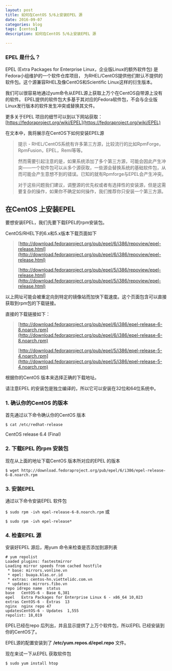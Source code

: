 ```yaml
---
layout: post
title: 如何在CentOS 5/6上安装EPEL 源
date: 2016-09-07
categories: blog
tags: [centos]
description: 如何在CentOS 5/6上安装EPEL 源

---
```


### EPEL 是什么？

EPEL (Extra Packages for Enterprise Linux，企业版Linux的额外软件包) 是Fedora小组维护的一个软件仓库项目，
为RHEL/CentOS提供他们默认不提供的软件包。这个源兼容RHEL及像CentOS和Scientific Linux这样的衍生版本。


我们可以很容易地通过yum命令从EPEL源上获取上万个在CentOS自带源上没有的软件。
EPEL提供的软件包大多基于其对应的Fedora软件包，不会与企业版Linux发行版本的软件发生冲突或替换其文件。

更多关于EPEL 项目的细节可以到以下网站获取：[https://fedoraproject.org/wiki/EPEL](https://fedoraproject.org/wiki/EPEL)

在文本中，我将展示在CentOS下如何安装EPEL源

> 提示 - RHEL/CentOS系统有许多第三方源，比较流行的比如RpmForge，RpmFusion，EPEL，Remi等等。
> 
> 然而需要引起注意的是，如果系统添加了多个第三方源，可能会因此产生冲突——一个软件包可以从多个源获取，一些源会替换系统的基础软件包，从而可能会产生意想不到的错误。已知的就有Rpmforge与EPEL会产生冲突。
> 
> 对于这些问题我们建议，调整源的优先权或者有选择性的安装源，但是这需要复杂的操作，如果你不确定如何操作，我们推荐你只安装一个第三方源。

## 在CentOS 上安装EPEL

要想安装EPEL，我们先要下载EPEL的rpm安装包。

CentOS/RHEL下的6.x和5.x版本下载页面如下

> [http://download.fedoraproject.org/pub/epel/6/i386/repoview/epel-release.html](http://download.fedoraproject.org/pub/epel/6/i386/repoview/epel-release.html)
> 
> [http://download.fedoraproject.org/pub/epel/5/i386/repoview/epel-release.html](http://download.fedoraproject.org/pub/epel/5/i386/repoview/epel-release.html)

以上网址可能会被重定向到特定的镜像站而加快下载速度。这个页面包含可以直接获取到rpm包的下载链接。

直接的下载链接如下：

> [http://download.fedoraproject.org/pub/epel/6/i386/epel-release-6-8.noarch.rpm](http://download.fedoraproject.org/pub/epel/6/i386/epel-release-6-8.noarch.rpm)
> 
> [http://download.fedoraproject.org/pub/epel/5/i386/epel-release-5-4.noarch.rpm](http://download.fedoraproject.org/pub/epel/5/i386/epel-release-5-4.noarch.rpm)

根据你的CentOS 版本来选择正确的下载地址。

请注意EPEL 的安装包是独立编译的，所以它可以安装在32位和64位系统中。

### 1. 确认你的CentOS 的版本

首先通过以下命令确认你的CentOS 版本

`$ cat /etc/redhat-release `

CentOS release 6.4 (Final)
### 2. 下载EPEL 的rpm 安装包

现在从上面的地址下载CentOS 版本所对应的EPEL 的版本

`$ wget http://download.fedoraproject.org/pub/epel/6/i386/epel-release-6-8.noarch.rpm`
### 3. 安装EPEL

通过以下命令安装EPEL 软件包

`$ sudo rpm -ivh epel-release-6-8.noarch.rpm`
或

`$ sudo rpm -ivh epel-release*`
### 4. 检查EPEL 源

安装好EPEL 源后，用yum 命令来检查是否添加到源列表

    # yum repolist
    Loaded plugins: fastestmirror
    Loading mirror speeds from cached hostfile
     * base: mirrors.vonline.vn
     * epel: buaya.klas.or.id
     * extras: centos-hn.viettelidc.com.vn
     * updates: mirrors.fibo.vn
    repo idrepo name  status
    base   CentOS-6 - Base 6,381
    epel   Extra Packages for Enterprise Linux 6 - x86_64 10,023
    extras CentOS-6 - Extras  13
    nginx  nginx repo 47
    updatesCentOS-6 - Updates  1,555
    repolist: 18,019
    
EPEL已经在repo 后列出，并且显示提供了上万个软件包，所以EPEL 已经安装到你的CentOS了。

EPEL源的配置安装到了 **/etc/yum.repos.d/epel.repo** 文件。

现在来试一下从EPEL 获取软件包

`$ sudo yum install htop`